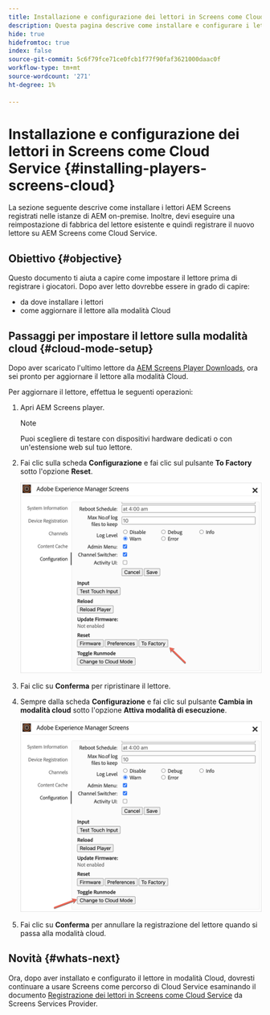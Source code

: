 ```yaml
---
title: Installazione e configurazione dei lettori in Screens come Cloud Service
description: Questa pagina descrive come installare e configurare i lettori in Screens come Cloud Service.
hide: true
hidefromtoc: true
index: false
source-git-commit: 5c6f79fce71ce0fcb1f77f90faf3621000daac0f
workflow-type: tm+mt
source-wordcount: '271'
ht-degree: 1%

---
```



# Installazione e configurazione dei lettori in Screens come Cloud Service {#installing-players-screens-cloud}

La sezione seguente descrive come installare i lettori AEM Screens registrati nelle istanze di AEM on-premise. Inoltre, devi eseguire una reimpostazione di fabbrica del lettore esistente e quindi registrare il nuovo lettore su AEM Screens come Cloud Service.

## Obiettivo {#objective}

Questo documento ti aiuta a capire come impostare il lettore prima di registrare i giocatori. Dopo aver letto dovrebbe essere in grado di capire:

* da dove installare i lettori
* come aggiornare il lettore alla modalità Cloud

## Passaggi per impostare il lettore sulla modalità cloud {#cloud-mode-setup}

Dopo aver scaricato l&#39;ultimo lettore da [AEM Screens Player Downloads](https://download.macromedia.com/screens/), ora sei pronto per aggiornare il lettore alla modalità Cloud.

Per aggiornare il lettore, effettua le seguenti operazioni:

1. Apri AEM Screens player.

   >[!NOTE]
   >Puoi scegliere di testare con dispositivi hardware dedicati o con un&#39;estensione web sul tuo lettore.

1. Fai clic sulla scheda **Configurazione** e fai clic sul pulsante **To Factory** sotto l&#39;opzione **Reset**.

   ![immagine](/help/screens-cloud/assets/player/installplayer-2.png)

1. Fai clic su **Conferma** per ripristinare il lettore.

1. Sempre dalla scheda **Configurazione** e fai clic sul pulsante **Cambia in modalità cloud** sotto l&#39;opzione **Attiva modalità di esecuzione**.

   ![immagine](/help/screens-cloud/assets/player/installplayer-1.png)

1. Fai clic su **Conferma** per annullare la registrazione del lettore quando si passa alla modalità cloud.

## Novità {#whats-next}

Ora, dopo aver installato e configurato il lettore in modalità Cloud, dovresti continuare a usare Screens come percorso di Cloud Service esaminando il documento [Registrazione dei lettori in Screens come Cloud Service](/help/screens-cloud/managing-players-registration/registering-players-screens-cloud.md) da Screens Services Provider.